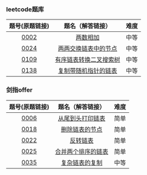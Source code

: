 ### leetcode题库

题号(原题链接) | 题名（解答链接） | 难度
:-: | :-: | :-:
[0002](https://leetcode-cn.com/problems/add-two-numbers/description/) | [两数相加](https://github.com/cocowh/algorithm/blob/master/medium/2.%E4%B8%A4%E6%95%B0%E7%9B%B8%E5%8A%A0.go) | 中等
[0024](https://leetcode-cn.com/problems/swap-nodes-in-pairs/) | [两两交换链表中的节点](https://github.com/cocowh/algorithm/blob/master/medium/24.两两交换链表中的节点.go) | 中等
[0109](https://leetcode-cn.com/problems/convert-sorted-list-to-binary-search-tree/description/) | [有序链表转换二叉搜索树](https://github.com/cocowh/algorithm/blob/master/medium/109.有序链表转换二叉搜索树.go) | 中等
[0138](https://leetcode-cn.com/problems/copy-list-with-random-pointer/) | [复制带随机指针的链表](https://github.com/cocowh/algorithm/blob/master/medium/138.复制带随机指针的链表.go) | 中等


### 剑指offer

题号(原题链接) | 题名（解答链接） | 难度
:-: | :-: | :-:
[0006](https://leetcode-cn.com/problems/cong-wei-dao-tou-da-yin-lian-biao-lcof/) | [从尾到头打印链表](https://github.com/cocowh/algorithm/blob/master/easy/offer.6.从尾到头打印链表.go) | 简单
[0018](https://leetcode-cn.com/problems/shan-chu-lian-biao-de-jie-dian-lcof/) | [删除链表的节点](https://github.com/cocowh/algorithm/blob/master/easy/offer.18.删除链表的节点.go) | 简单
[0022](https://leetcode-cn.com/problems/fan-zhuan-lian-biao-lcof/) | [反转链表](https://github.com/cocowh/algorithm/blob/master/easy/offer.18.反转链表.go) | 简单
[0025](https://leetcode-cn.com/problems/he-bing-liang-ge-pai-xu-de-lian-biao-lcof/) | [合并两个排序的链表](https://github.com/cocowh/algorithm/blob/master/easy/offer.25.合并两个排序的链表.go) | 简单
[0035](https://leetcode-cn.com/problems/fu-za-lian-biao-de-fu-zhi-lcof/) | [复杂链表的复制](https://github.com/cocowh/algorithm/blob/master/medium/138.复制带随机指针的链表.go) | 中等